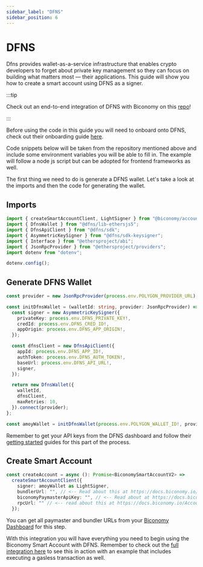 ```yaml
---
sidebar_label: "DFNS"
sidebar_position: 6
---
```


# DFNS

Dfns provides wallet-as-a-service infrastructure that enables crypto developers to forget about private key management so they can focus on building what matters most — their applications. This guide will show you how to create a smart account using DFNS as a signer.

:::tip

Check out an end-to-end integration of DFNS with Biconomy on this [repo](https://github.com/dfns/dfns-sdk-ts/tree/m/examples/libs/viem/biconomy-aa-gasless)!

:::

Before using the code in this guide you will need to onboard onto DFNS, check out their onboarding guide [here](https://docs.dfns.co/dfns-docs/getting-started/gettingstarted).

Code snippets below will be taken from the repository mentioned above and include some environment variables you will be able to fill in. The example will follow a node js script but can be adopted for frontend frameworks as well.

The first thing we need to do is generate a DFNS wallet. Let's take a look at the imports and then the code for generating the wallet.

## Imports

```typescript
import { createSmartAccountClient, LightSigner } from "@biconomy/account";
import { DfnsWallet } from "@dfns/lib-ethersjs5";
import { DfnsApiClient } from "@dfns/sdk";
import { AsymmetricKeySigner } from "@dfns/sdk-keysigner";
import { Interface } from "@ethersproject/abi";
import { JsonRpcProvider } from "@ethersproject/providers";
import dotenv from "dotenv";

dotenv.config();
```

## Generate DFNS Wallet

```typescript
const provider = new JsonRpcProvider(process.env.POLYGON_PROVIDER_URL);

const initDfnsWallet = (walletId: string, provider: JsonRpcProvider) => {
  const signer = new AsymmetricKeySigner({
    privateKey: process.env.DFNS_PRIVATE_KEY!,
    credId: process.env.DFNS_CRED_ID!,
    appOrigin: process.env.DFNS_APP_ORIGIN!,
  });

  const dfnsClient = new DfnsApiClient({
    appId: process.env.DFNS_APP_ID!,
    authToken: process.env.DFNS_AUTH_TOKEN!,
    baseUrl: process.env.DFNS_API_URL!,
    signer,
  });

  return new DfnsWallet({
    walletId,
    dfnsClient,
    maxRetries: 10,
  }).connect(provider);
};

const amoyWallet = initDfnsWallet(process.env.POLYGON_WALLET_ID!, provider);
```

Remember to get your API keys from the DFNS dashboard and follow their [getting started](https://docs.dfns.co/dfns-docs/getting-started/gettingstarted) guides for this part of the process.

## Create Smart Account

```typescript
const createAccount = async (): Promise<BiconomySmartAccountV2> =>
  createSmartAccountClient({
    signer: amoyWallet as LightSigner,
    bundlerUrl: "", // <-- Read about this at https://docs.biconomy.io/dashboard#bundler-url
    biconomyPaymasterApiKey: "", // <-- Read about at https://docs.biconomy.io/dashboard/paymaster
    rpcUrl: "" // <-- read about this at https://docs.biconomy.io/Account/methods#createsmartaccountclient
  });
```

You can get all paymaster and bundler URLs from your [Biconomy Dashboard](https://dashboard.biconomy.io/) for this step.

With this integration you will have everything you need to begin using the Biconomy Smart Account with DFNS. Remember to check out the [full integration here](https://github.com/dfnsext/typescript-sdk/tree/m/examples/ethersjs/v5/biconomy-aa-gasless) to see this in action with an example that includes executing a gasless transaction as well.

